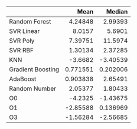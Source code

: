 |                   |      Mean |    Median |
|:------------------|----------:|----------:|
| Random Forest     |  4.24848  |  2.99393  |
| SVR Linear        |  8.0157   |  5.6901   |
| SVR Poly          |  7.39751  | 11.5974   |
| SVR RBF           |  1.30134  |  2.37285  |
| KNN               | -3.6682   | -3.40539  |
| Gradient Boosting |  0.771551 |  0.202006 |
| AdaBoost          |  0.903838 |  2.65491  |
| Random Number     |  2.05377  |  1.80433  |
| O0                | -4.2325   | -1.43675  |
| O1                | -2.85588  |  0.136969 |
| O3                | -1.56284  | -2.56685  |